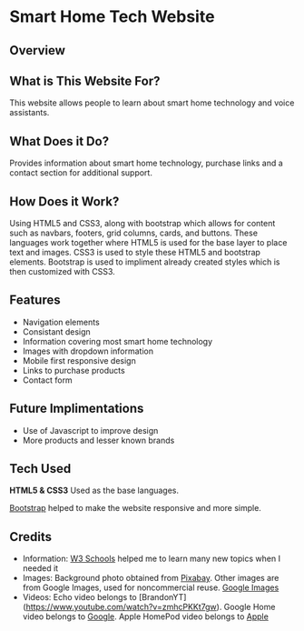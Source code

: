 # Smart Home Tech Website

## Overview


## What is This Website For?

This website allows people to learn about smart home technology and voice assistants.

## What Does it Do?

Provides information about smart home technology, purchase links and a contact section for additional support.

## How Does it Work?

Using HTML5 and CSS3, along with bootstrap which allows for content such as navbars, footers, grid columns, cards, and buttons.
These languages work together where HTML5 is used for the base layer to place text and images.
CSS3 is used to style these HTML5 and bootstrap elements.
Bootstrap is used to impliment already created styles which is then customized with CSS3.

## Features 

- Navigation elements
- Consistant design
- Information covering most smart home technology
- Images with dropdown information
- Mobile first responsive design
- Links to purchase products
- Contact form

## Future Implimentations

- Use of Javascript to improve design
- More products and lesser known brands

## Tech Used

**HTML5 & CSS3**
Used as the base languages.

[Bootstrap](http://getbootstrap.com/)
helped to make the website responsive and more simple.

## Credits

- Information: [W3 Schools](https://www.w3schools.com/) helped me to learn many new topics when I needed it
- Images: Background photo obtained from [Pixabay](www.pixabay.com). Other images are from Google Images, used for noncommercial reuse. [Google Images](https://www.google.ie/search?hl=en&biw=1920&bih=969&tbs=isz%3Al%2Cic%3Atrans&tbm=isch&sa=1&ei=ve0WXNq9JPmQ1fAP4I68mAM&q=apple+homepod&oq=apple+homepod&gs_l=img.3..35i39j0l9.4486.5869..5954...0.0..0.277.988.11j1j1......1....1..gws-wiz-img.......0i67.3L98xrbBYeI#imgrc=s7Zkvnu7B_OqQM:)
- Videos: Echo video belongs to [BrandonYT] (https://www.youtube.com/watch?v=zmhcPKKt7gw). Google Home video belongs to [Google](https://www.youtube.com/watch?v=r0iLfAV0pIg). Apple HomePod video belongs to [Apple](https://www.youtube.com/watch?v=305ryPvU6A8)